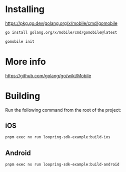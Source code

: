 # Installing

https://pkg.go.dev/golang.org/x/mobile/cmd/gomobile

```bash
go install golang.org/x/mobile/cmd/gomobile@latest
```

```bash
gomobile init
```

# More info

https://github.com/golang/go/wiki/Mobile

# Building

Run the following command from the root of the project:

## iOS

```bash
pnpm exec nx run loopring-sdk-example:build-ios
```

## Android

```bash
pnpm exec nx run loopring-sdk-example:build-android
```
